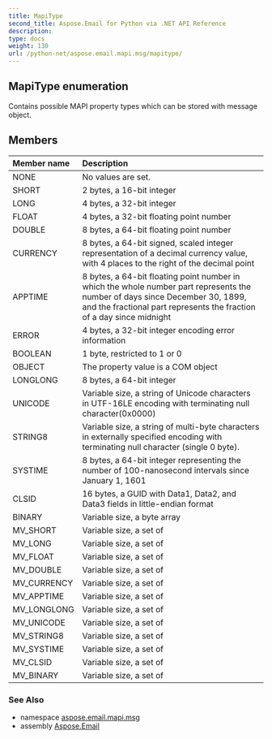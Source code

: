 ```yaml
---
title: MapiType
second_title: Aspose.Email for Python via .NET API Reference
description: 
type: docs
weight: 130
url: /python-net/aspose.email.mapi.msg/mapitype/
---
```


## MapiType enumeration

Contains possible MAPI property types which can be stored with message object.

## Members
| Member name | Description |
| :- | :- |
|NONE|No values are set.|
|SHORT|2 bytes, a 16-bit integer|
|LONG|4 bytes, a 32-bit integer|
|FLOAT|4 bytes, a 32-bit floating point number|
|DOUBLE|8 bytes, a 64-bit floating point number|
|CURRENCY|8 bytes, a 64-bit signed, scaled integer representation of a decimal currency value, with 4 places to the right of the decimal point|
|APPTIME|8 bytes, a 64-bit floating point number in which the whole number part represents the number of days since December 30, 1899, and the fractional part represents the fraction of a day since midnight|
|ERROR|4 bytes, a 32-bit integer encoding error information|
|BOOLEAN|1 byte, restricted to 1 or 0|
|OBJECT|The property value is a COM object|
|LONGLONG|8 bytes, a 64-bit integer|
|UNICODE|Variable size, a string of Unicode characters in UTF-16LE encoding with terminating null character(0x0000)|
|STRING8|Variable size, a string of multi-byte characters in externally specified encoding with terminating null character (single 0 byte).|
|SYSTIME|8 bytes, a 64-bit integer representing the number of 100-nanosecond intervals since January 1, 1601|
|CLSID|16 bytes, a GUID with Data1, Data2, and Data3 fields in little-endian format|
|BINARY|Variable size, a byte array|
|MV_SHORT|Variable size, a set of|
|MV_LONG|Variable size, a set of|
|MV_FLOAT|Variable size, a set of|
|MV_DOUBLE|Variable size, a set of|
|MV_CURRENCY|Variable size, a set of|
|MV_APPTIME|Variable size, a set of|
|MV_LONGLONG|Variable size, a set of|
|MV_UNICODE|Variable size, a set of|
|MV_STRING8|Variable size, a set of|
|MV_SYSTIME|Variable size, a set of|
|MV_CLSID|Variable size, a set of|
|MV_BINARY|Variable size, a set of|

### See Also

* namespace [aspose.email.mapi.msg](/email/python-net/aspose.email.mapi.msg/)
* assembly [Aspose.Email](/email/python-net/)

